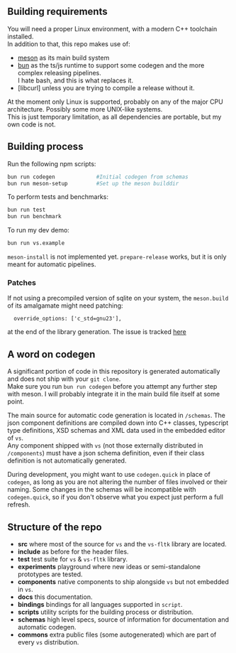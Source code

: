## Building requirements

You will need a proper Linux environment, with a modern C++ toolchain installed.  
In addition to that, this repo makes use of:

- [meson](https://mesonbuild.com/) as its main build system
- [bun](https://bun.sh/) as the ts/js runtime to support some codegen and the more complex releasing pipelines.  
   I hate bash, and this is what replaces it.
- [libcurl] unless you are trying to compile a release without it.

At the moment only Linux is supported, probably on any of the major CPU architecture. Possibly some more UNIX-like systems.  
This is just temporary limitation, as all dependencies are portable, but my own code is not.

## Building process

Run the following npm scripts:

```bash
bun run codegen             #Initial codegen from schemas
bun run meson-setup         #Set up the meson builddir
```

To perform tests and benchmarks:

```bash
bun run test
bun run benchmark
```

To run my dev demo:

```bash
bun run vs.example
```

`meson-install` is not implemented yet. `prepare-release` works, but it is only meant for automatic pipelines.

### Patches

If not using a precompiled version of sqlite on your system, the `meson.build` of its amalgamate might need patching:

```
  override_options: ['c_std=gnu23'],
```

at the end of the library generation. The issue is tracked [here](https://github.com/mesonbuild/wrapdb/issues/1747)

## A word on codegen

A significant portion of code in this repository is generated automatically and does not ship with your `git clone`.  
Make sure you run `bun run codegen` before you attempt any further step with meson. I will probably integrate it in the main build file itself at some point.

The main source for automatic code generation is located in `/schemas`. The json component definitions are compiled down into C++ classes, typescript type definitions, XSD schemas and XML data used in the embedded editor of `vs`.  
Any component shipped with `vs` (not those externally distributed in `/components`) must have a json schema definition, even if their class definition is not automatically generated.

During development, you might want to use `codegen.quick` in place of `codegen`, as long as you are not altering the number of files involved or their naming. Some changes in the schemas will be incompatible with `codegen.quick`, so if you don't observe what you expect just perform a full refresh.

## Structure of the repo

- **src** where most of the source for `vs` and the `vs-fltk` library are located.
- **include** as before for the header files.
- **test** test suite for `vs` & `vs-fltk` library.
- **experiments** playground where new ideas or semi-standalone prototypes are tested.
- **components** native components to ship alongside `vs` but not embedded in `vs`.
- **docs** this documentation.
- **bindings** bindings for all languages supported in `script`.
- **scripts** utility scripts for the building process or distribution.
- **schemas** high level specs, source of information for documentation and automatic codegen.
- **commons** extra public files (some autogenerated) which are part of every `vs` distribution.
